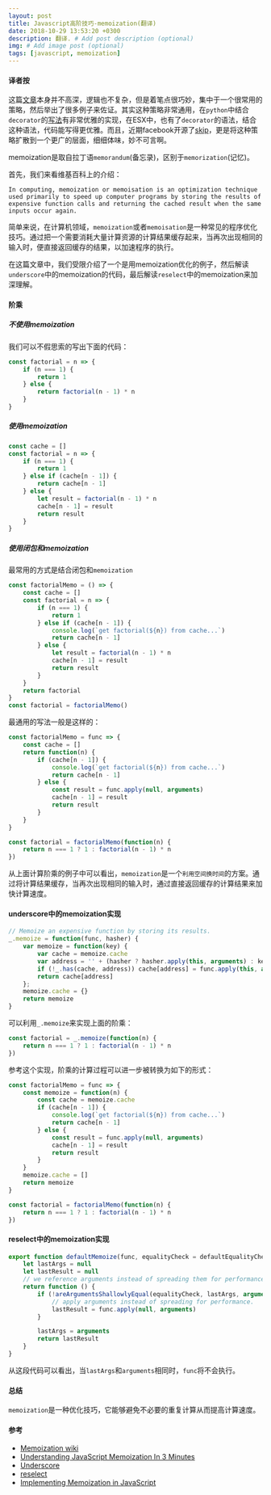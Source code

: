 ```yaml
---
layout: post
title: Javascript高阶技巧-memoization(翻译)
date: 2018-10-29 13:53:20 +0300
description: 翻译. # Add post description (optional)
img: # Add image post (optional)
tags: [javascript, memoization]
---
```


#### 译者按
这篇[文章](http://www.fatalerrors.org/a/javascript-advanced-skill-memoization.html?utm_source=tuicool&utm_medium=referral)本身并不高深，逻辑也不复杂，但是着笔点很巧妙，集中于一个很常用的策略，然后举出了很多例子来佐证。其实这种策略非常通用，在`python`中结合`decorator`的[写法](https://docs.python.org/3/library/functools.html)有非常优雅的实现，在ESX中，也有了`decorator`的语法，结合这种语法，代码能写得更优雅。而且，近期facebook开源了[skip](http://skiplang.com/)，更是将这种策略扩散到一个更广的层面，细细体味，妙不可言啊。

memoization是取自拉丁语`memorandum`(备忘录)，区别于`memorization`(记忆)。

首先，我们来看维基百科上的介绍：
```
In computing, memoization or memoisation is an optimization technique used primarily to speed up computer programs by storing the results of expensive function calls and returning the cached result when the same inputs occur again.
```

简单来说，在计算机领域，`memoization`或者`memoisation`是一种常见的程序优化技巧。通过把一个需要消耗大量计算资源的计算结果缓存起来，当再次出现相同的输入时，便直接返回缓存的结果，以加速程序的执行。

在这篇文章中，我们受限介绍了一个是用memoization优化的例子，然后解读`underscore`中的memoization的代码，最后解读`reselect`中的memoization来加深理解。

#### 阶乘
##### 不使用memoization
我们可以不假思索的写出下面的代码：
```javascript
const factorial = n => {
    if (n === 1) {
        return 1
    } else {
        return factorial(n - 1) * n
    }
}
```

##### 使用memoization
```javascript
const cache = []
const factorial = n => {
    if (n === 1) {
        return 1
    } else if (cache[n - 1]) {
        return cache[n - 1]
    } else {
        let result = factorial(n - 1) * n
        cache[n - 1] = result
        return result
    }
}
```

##### 使用闭包和memoization
最常用的方式是结合闭包和`memoization`
```javascript
const factorialMemo = () => {
    const cache = []
    const factorial = n => {
        if (n === 1) {
            return 1
        } else if (cache[n - 1]) {
            console.log(`get factorial(${n}) from cache...`)
            return cache[n - 1]
        } else {
            let result = factorial(n - 1) * n
            cache[n - 1] = result
            return result
        }
    }
    return factorial
}
const factorial = factorialMemo()
```

最通用的写法一般是这样的：
```javascript
const factorialMemo = func => {
    const cache = []
    return function(n) {
        if (cache[n - 1]) {
            console.log(`get factorial(${n}) from cache...`)
            return cache[n - 1]
        } else {
            const result = func.apply(null, arguments)
            cache[n - 1] = result
            return result
        }
    }
}

const factorial = factorialMemo(function(n) {
    return n === 1 ? 1 : factorial(n - 1) * n
})
```

从上面计算阶乘的例子中可以看出，`memoization`是一个`利用空间换时间`的方案。通过将计算结果缓存，当再次出现相同的输入时，通过直接返回缓存的计算结果来加快计算速度。

#### underscore中的memoization实现
```javascript
// Memoize an expensive function by storing its results.
_.memoize = function(func, hasher) {
    var memoize = function(key) {
        var cache = memoize.cache
        var address = '' + (hasher ? hasher.apply(this, arguments) : key)
        if (!_.has(cache, address)) cache[address] = func.apply(this, arguments)
        return cache[address]
    };
    memoize.cache = {}
    return memoize
}
```

可以利用`_.memoize`来实现上面的阶乘：
```javascript
const factorial = _.memoize(function(n) {
    return n === 1 ? 1 : factorial(n - 1) * n
})
```

参考这个实现，阶乘的计算过程可以进一步被转换为如下的形式：
```javascript
const factorialMemo = func => {
    const memoize = function(n) {
        const cache = memoize.cache
        if (cache[n - 1]) {
            console.log(`get factorial(${n}) from cache...`)
            return cache[n - 1]
        } else {
            const result = func.apply(null, arguments)
            cache[n - 1] = result
            return result
        }
    }
    memoize.cache = []
    return memoize
}

const factorial = factorialMemo(function(n) {
    return n === 1 ? 1 : factorial(n - 1) * n
})
```

#### reselect中的memoization实现
```javascript
export function defaultMemoize(func, equalityCheck = defaultEqualityCheck) {
    let lastArgs = null
    let lastResult = null
    // we reference arguments instead of spreading them for performance reasons
    return function () {
        if (!areArgumentsShallowlyEqual(equalityCheck, lastArgs, arguments)) {
            // apply arguments instead of spreading for performance.
            lastResult = func.apply(null, arguments)
        }

        lastArgs = arguments
        return lastResult
    }
}
```

从这段代码可以看出，当`lastArgs`和`arguments`相同时，`func`将不会执行。

#### 总结
`memoization`是一种优化技巧，它能够避免不必要的重复计算从而提高计算速度。

#### 参考
* [Memoization wiki](https://en.wikipedia.org/wiki/Memoization)
* [Understanding JavaScript Memoization In 3 Minutes](https://codeburst.io/understanding-memoization-in-3-minutes-2e58daf33a19)
* [Underscore](https://github.com/jashkenas/underscore)
* [reselect](https://github.com/reduxjs/reselect)
* [Implementing Memoization in JavaScript](https://www.sitepoint.com/implementing-memoization-in-javascript/)
